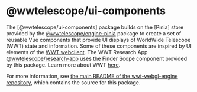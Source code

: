 # @wwtelescope/ui-components

The [@wwtelescope/ui-components] package builds on the [Pinia] store provided by the
[@wwtelescope/engine-pinia] package to create a set of reusable Vue components that
provide UI displays of WorldWide Telescope (WWT) state and information.
Some of these components are inspired by UI elements of the [WWT webclient][webclient].
The WWT Research App [@wwtelescope/research-app] uses the Finder Scope component
provided by this package. Learn more about WWT [here][wwt-home].

[@wwtelescope/engine-pinia]: https://www.npmjs.com/package/@wwtelescope/engine-pinia
[@wwtelescope/research-app]: https://www.npmjs.com/package/@wwtelescope/research-app
[webclient]: https://worldwidetelescope.org/webclient/
[wwt-home]: https://worldwidetelescope.org/home/

For more information, see [the main README of the wwt-webgl-engine
repository][main-readme], which contains the source for this package.

[main-readme]: https://github.com/WorldWideTelescope/wwt-webgl-engine/#readme
